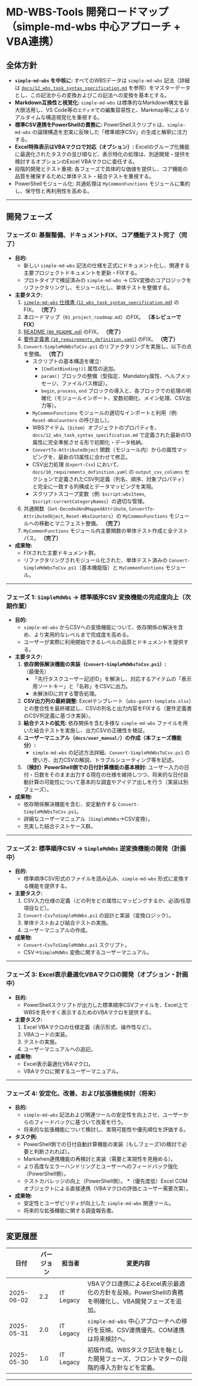 # MD-WBS-Tools 開発ロードマップ（simple-md-wbs 中心アプローチ + VBA連携）

## 全体方針

* **`simple-md-wbs` を中核に:** すべてのWBSデータは `simple-md-wbs` 記法（詳細は [`docs/12_wbs_task_syntax_specification.md`](./12_wbs_task_syntax_specification.md) を参照）をマスターデータとし、この記法からの変換およびこの記法への変換を基本とする。
* **Markdown互換性と視覚化:** `simple-md-wbs` は標準的なMarkdown構文を最大限活用し、VS Code等の`エディタ`での編集容易性と、Markmap等によるリアルタイムな構造視覚化を重視する。
* **標準CSV連携をPowerShellの責務に:** PowerShellスクリプトは、`simple-md-wbs` の論理構造を忠実に反映した「標準順序CSV」の生成と解釈に注力する。
* **Excel特殊表示はVBAマクロで対応（オプション）:** Excelのグループ化機能に最適化されたタスクの並び順など、表示特化の処理は、別途開発・提供を検討するオプションのExcel VBAマクロに委任する。
* 段階的開発とテスト重視: 各フェーズで具体的な価値を提供し、コア機能の品質を確保するために単体テスト・結合テストを重視する。
* PowerShellモジュール化: 共通処理は `MyCommonFunctions` モジュールに集約し、保守性と再利用性を高める。

---

## 開発フェーズ

### フェーズ 0: 基盤整備、ドキュメントFIX、コア機能テスト完了（完了）

* **目的:**
  * 新しい `simple-md-wbs` 記法の仕様を正式にドキュメント化し、関連する主要プロジェクトドキュメントを更新・FIXする。
  * プロトタイプで検証済みの `simple-md-wbs` → CSV変換のコアロジックをリファクタリングし、モジュール化し、単体テストを整備する。
* **主要タスク:**
    1. [`simple-md-wbs` 仕様書 (`12_wbs_task_syntax_specification.md`)](./12_wbs_task_syntax_specification.md) のFIX。 **（完了）**
    2. 本ロードマップ（`01_project_roadmap.md`）のFIX。 **（本レビューでFIX）**
    3. [README (`00_README.md`)](./00_README.md) のFIX。 **（完了）**
    4. [要件定義書 (`10_requirements_definition.yaml`)](./10_requirements_definition.yaml) のFIX。 **（完了）**
    5. `Convert-SimpleMdWbsToCsv.ps1` のリファクタリングを実施し、以下の点を整備。 **（完了）**
        * スクリプトの基本構造を確立:
            * `[CmdletBinding()]` 属性の追加。
            * `param()` ブロックの整備（型指定、Mandatory属性、ヘルプメッセージ、ファイルパス検証）。
            * `begin`, `process`, `end` ブロックの導入と、各ブロックでの処理の明確化（モジュールインポート、変数初期化、メイン処理、CSV出力等）。
        * `MyCommonFunctions` モジュールの適切なインポートと利用（例: `Reset-WbsCounters` の呼び出し）。
        * WBSアイテム（`$item`）オブジェクトのプロパティを、`docs/12_wbs_task_syntax_specification.md` で定義された最新の13属性に完全準拠させる形で初期化・データ格納。
        * `ConvertTo-AttributeObject` 関数（モジュール内）からの属性マッピングを、最新の13属性に合わせて修正。
        * CSV出力処理 (`Export-Csv`) において、`docs/10_requirements_definition.yaml` の `output_csv_columns` セクションで定義されたCSV列定義（列名、順序、対象プロパティ）と完全に一致する列構成とデータマッピングを実現。
        * スクリプトスコープ変数（例: `$script:wbsItems`, `$script:currentCategoryNames`）の適切な管理。
    6. 共通関数（`Get-DecodedAndMappedAttribute`, `ConvertTo-AttributeObject`, `Reset-WbsCounters`）の `MyCommonFunctions` モジュールへの移動とマニフェスト整備。 **（完了）**
    7. `MyCommonFunctions` モジュール内主要関数の単体テスト作成と全テストパス。 **（完了）**
* **成果物:**
  * FIXされた主要ドキュメント群。
  * リファクタリングされモジュール化された、単体テスト済みの `Convert-SimpleMdWbsToCsv.ps1`（基本機能版）と `MyCommonFunctions` モジュール。

---

### フェーズ 1: `SimpleMdWbs` → 標準順序CSV 変換機能の完成度向上（次期作業）

* **目的:**
  * `simple-md-wbs` からCSVへの変換機能について、依存関係の解決を含め、より実用的なレベルまで完成度を高める。
  * ユーザーが実際に利用開始できるレベルの品質とドキュメントを提供する。
* **主要タスク:**
    1. **依存関係解決機能の実装（`Convert-SimpleMdWbsToCsv.ps1`）:**（最優先）
        * 「先行タスクユーザー記述ID」を解決し、対応するアイテムの「表示用ソートキー」と「名称」をCSVに出力。
        * 未解決IDに対する警告処理。
    2. **CSV出力列の最終調整:** Excelテンプレート（`wbs-gantt-template.xlsx`）との整合性を最終確認し、CSVの列名と出力内容をFIXする（要件定義書のCSV列定義に基づき実装）。
    3. **結合テストの拡充:** 依存関係を含む多様な `simple-md-wbs` ファイルを用いた結合テストを実施し、出力CSVの正確性を検証。
    4. **ユーザーマニュアル（`docs/user_manual/`）の作成（本フェーズ機能分）:**
        * `simple-md-wbs` の記述方法詳細、`Convert-SimpleMdWbsToCsv.ps1` の使い方、出力CSVの解説、トラブルシューティング等を記述。
    5. **（検討）PowerShell側での日付計算機能の基本検討:** ユーザー入力の日付・日数をそのまま出力する現在の仕様を維持しつつ、将来的な日付自動計算の可能性について基本的な調査やアイデア出しを行う（実装は別フェーズ）。
* **成果物:**
  * 依存関係解決機能を含む、安定動作する `Convert-SimpleMdWbsToCsv.ps1`。
  * 詳細なユーザーマニュアル（`SimpleMdWbs`→CSV変換）。
  * 充実した結合テストケース群。

---

### フェーズ 2: 標準順序CSV → `SimpleMdWbs` 逆変換機能の開発（計画中）

* **目的:**
  * 標準順序CSV形式のファイルを読み込み、`simple-md-wbs` 形式に変換する機能を提供する。
* **主要タスク:**
    1. CSV入力仕様の定義（どの列をどの属性にマッピングするか、必須/任意項目など）。
    2. `Convert-CsvToSimpleMdWbs.ps1` の設計と実装（変換ロジック）。
    3. 単体テストおよび結合テストの実施。
    4. ユーザーマニュアルの作成。
* **成果物:**
  * `Convert-CsvToSimpleMdWbs.ps1` スクリプト。
  * CSV→`SimpleMdWbs` 変換に関するユーザーマニュアル。

---

### フェーズ 3: Excel表示最適化VBAマクロの開発（オプション・計画中）

* **目的:**
  * PowerShellスクリプトが出力した標準順序CSVファイルを、Excel上でWBSを見やすく表示するためのVBAマクロを提供する。
* **主要タスク:**
    1. Excel VBAマクロの仕様定義（表示形式、操作性など）。
    2. VBAコードの実装。
    3. テストの実施。
    4. ユーザーマニュアルへの追記。
* **成果物:**
  * Excel表示最適化VBAマクロ。
  * VBAマクロに関するユーザーマニュアル。

---

### フェーズ 4: 安定化、改善、および拡張機能検討（将来）

* **目的:**
  * `simple-md-wbs` 記法および関連ツールの安定性を向上させ、ユーザーからのフィードバックに基づいて改善を行う。
  * 将来的な拡張機能について検討し、実現可能性や優先順位を評価する。
* **タスク例:**
  * PowerShell側での日付自動計算機能の実装（もしフェーズ1の検討で必要と判断されれば）。
  * Markwhen連携機能の再検討と実装（需要と実現性を見極める）。
  * より高度なエラーハンドリングとユーザーへのフィードバック強化（PowerShell側）。
  * テストカバレッジの向上（PowerShell側）。
  *（優先度低）Excel COMオブジェクトによる直接連携（VBAマクロの評価とユーザー需要次第）。
* **成果物:**
  * 安定性とユーザビリティが向上した `simple-md-wbs` 関連ツール。
  * 将来的な拡張機能に関する調査報告書。

---

## 変更履歴

| 日付       | バージョン | 担当者    | 変更内容 |
|------------|------------|-----------|----------|
| 2025-06-02 | 2.2        | IT Legacy | VBAマクロ連携によるExcel表示最適化の方針を反映。PowerShellの責務を明確化し、VBA開発フェーズを追加。 |
| 2025-05-31 | 2.0        | IT Legacy | `simple-md-wbs` 中心アプローチへの移行を反映。CSV連携優先、COM連携は将来検討へ。 |
| 2025-05-30 | 1.0        | IT Legacy | 初版作成。WBSタスク記法を軸とした開発フェーズ、フロントマターの段階的導入方針などを定義。 |

---
